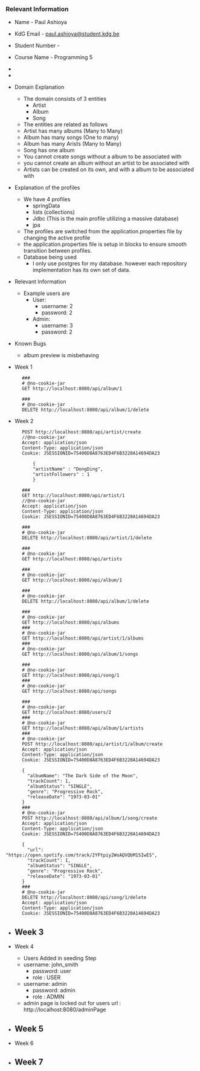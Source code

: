 
### Relevant Information
- Name - Paul Ashioya
- KdG Email - paul.ashioya@student.kdg.be
- Student Number - 
- Course Name - Programming 5
- 
- 

- Domain Explanation
    - The domain consists of 3 entities 
      - Artist
      - Album
      - Song
    - The entities are related as follows
    - Artist has many albums (Many to Many)
    - Album has many songs (One to many)
    - Album has many Arists (Many to Many)
    - Song has one album
    - You cannot create songs without a album to be associated with
    - you cannot create an album without an artist to be associated with
    - Artists can be created on its own, and with a album to be associated with
- Explanation of the profiles
  - We have 4 profiles
    - springData
    - lists (collections)
    - Jdbc  (This is the main profile utilizing a massive database)
    - jpa
  - The profiles are switched from the application.properties file by changing the active profile
  - the application.properties file is setup in blocks to ensure smooth transition between profiles.
  - Database being used
    - I only use postgres for my database. however each repository implementation has its own set of data.

- Relevant Information
  - Example users are
    - User: 
      - username: 2 
      - password: 2
    - Admin:
      - username: 3
      - password: 2


- Known Bugs
  - album preview is misbehaving 

- Week 1
```HttpRequests
      ###
      # @no-cookie-jar
      GET http://localhost:8080/api/album/1
      
      ###
      # @no-cookie-jar
      DELETE http://localhost:8080/api/album/1/delete
```
- Week 2
```HttpRequests
      POST http://localhost:8080/api/artist/create
      //@no-cookie-jar
      Accept: application/json
      Content-Type: application/json
      Cookie: JSESSIONID=75400D8A8763ED4F6B3220A14694DA23
      
          {
          "artistName" : "DongDing",
          "artistFollowers" : 1
          }
      
      ###
      GET http://localhost:8080/api/artist/1
      //@no-cookie-jar
      Accept: application/json
      Content-Type: application/json
      Cookie: JSESSIONID=75400D8A8763ED4F6B3220A14694DA23
      
      ###
      # @no-cookie-jar
      DELETE http://localhost:8080/api/artist/1/delete
      
      ###
      # @no-cookie-jar
      GET http://localhost:8080/api/artists
      
      ###
      # @no-cookie-jar
      GET http://localhost:8080/api/album/1
      
      ###
      # @no-cookie-jar
      DELETE http://localhost:8080/api/album/1/delete
      
      ###
      # @no-cookie-jar
      GET http://localhost:8080/api/albums
      ###
      # @no-cookie-jar
      GET http://localhost:8080/api/artist/1/albums
      ###
      # @no-cookie-jar
      GET http://localhost:8080/api/album/1/songs
      
      ###
      # @no-cookie-jar
      GET http://localhost:8080/api/song/1
      ###
      # @no-cookie-jar
      GET http://localhost:8080/api/songs
      
      ###
      # @no-cookie-jar
      GET http://localhost:8080/users/2
      ###
      # @no-cookie-jar
      GET http://localhost:8080/api/album/1/artists
      ###
      # @no-cookie-jar
      POST http://localhost:8080/api/artist/1/album/create
      Accept: application/json
      Content-Type: application/json
      Cookie: JSESSIONID=75400D8A8763ED4F6B3220A14694DA23
      
      {
        "albumName": "The Dark Side of the Moon",
        "trackCount": 1,
        "albumStatus": "SINGLE",
        "genre": "Progressive Rock",
        "releaseDate": "1973-03-01"
      }
      ###
      # @no-cookie-jar
      POST http://localhost:8080/api/album/1/song/create
      Accept: application/json
      Content-Type: application/json
      Cookie: JSESSIONID=75400D8A8763ED4F6B3220A14694DA23
      
      {
        "url": "https://open.spotify.com/track/2YFtpiy2WoAQVQbM1SIwES",
        "trackCount": 1,
        "albumStatus": "SINGLE",
        "genre": "Progressive Rock",
        "releaseDate": "1973-03-01"
      }
      ###
      # @no-cookie-jar
      DELETE http://localhost:8080/api/song/1/delete
      Accept: application/json
      Content-Type: application/json
      Cookie: JSESSIONID=75400D8A8763ED4F6B3220A14694DA23
```
- Week 3
  - 
- Week 4
  -  Users Added in seeding Step
  - username: john_smith 
    - password: user 
    - role : USER
  - username: admin 
    - password: admin  
    - role : ADMIN
  - admin page is locked out for users url : http://localhost:8080/adminPage
- Week 5
  - 
- Week 6

- Week 7
  - 